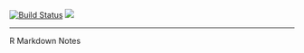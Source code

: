 [![Build Status](https://api.travis-ci.org/XiangyunHuang/bookdown-chinese.svg?branch=master)](https://travis-ci.org/XiangyunHuang/bookdown-chinese) [![](https://img.shields.io/docker/automated/cloud2016/bookdown-chinese.svg)](https://hub.docker.com/r/cloud2016/bookdown-chinese/builds/)

---

R Markdown Notes
